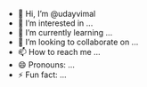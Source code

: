 - 👋 Hi, I’m @udayvimal
- 👀 I’m interested in ...
- 🌱 I’m currently learning ...
- 💞️ I’m looking to collaborate on ...
- 📫 How to reach me ...
- 😄 Pronouns: ...
- ⚡ Fun fact: ...

<!---
udayvimal/udayvimal is a ✨ special ✨ repository because its `README.md` (this file) appears on your GitHub profile.
You can click the Preview link to take a look at your changes.
--->
